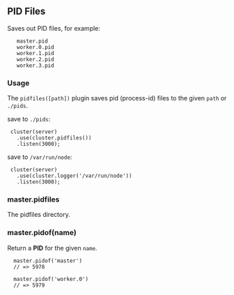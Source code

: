 
## PID Files

 Saves out PID files, for example:
 
       master.pid
       worker.0.pid
       worker.1.pid
       worker.2.pid
       worker.3.pid

### Usage

The `pidfiles([path])` plugin saves pid (process-id) files to the given `path` or `./pids`.

save to `./pids`:

     cluster(server)
       .use(cluster.pidfiles())
       .listen(3000);

save to `/var/run/node`:

     cluster(server)
       .use(cluster.logger('/var/run/node'))
       .listen(3000);

### master.pidfiles

  The pidfiles directory.

### master.pidof(name)

  Return a __PID__ for the given `name`.

      master.pidof('master')
      // => 5978

      master.pidof('worker.0')
      // => 5979
      